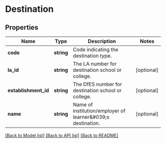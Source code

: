 # Destination

## Properties
Name | Type | Description | Notes
------------ | ------------- | ------------- | -------------
**code** | **string** | Code indicating the destination type. | 
**la_id** | **string** | The LA number for destination school or college. | [optional] 
**establishment_id** | **string** | The DfES number for destination school or college. | [optional] 
**name** | **string** | Name of institution/employer of learner&amp;#039;s destination. | [optional] 

[[Back to Model list]](../README.md#documentation-for-models) [[Back to API list]](../README.md#documentation-for-api-endpoints) [[Back to README]](../README.md)


